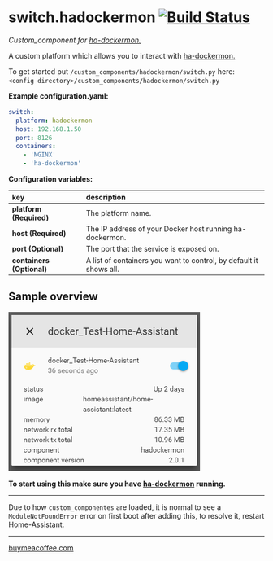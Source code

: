# switch.hadockermon [![Build Status](https://travis-ci.com/custom-components/switch.hadockermon.svg?branch=master)](https://travis-ci.com/custom-components/switch.hadockermon)

_Custom_component for [ha-dockermon.][hadockermon]_

A custom platform which allows you to interact with [ha-dockermon.][hadockermon]
  
To get started put `/custom_components/hadockermon/switch.py` here:  
`<config directory>/custom_components/hadockermon/switch.py`  
  
**Example configuration.yaml:**

```yaml
switch:
  platform: hadockermon
  host: 192.168.1.50
  port: 8126
  containers:
    - 'NGINX'
    - 'ha-dockermon'
```

**Configuration variables:**  
  
key | description  
:--- | :---  
**platform (Required)** | The platform name.  
**host (Required)** | The IP address of your Docker host running ha-dockermon.  
**port (Optional)** | The port that the service is exposed on.  
**containers (Optional)** | A list of containers you want to control, by default it shows all.
  
## Sample overview

![Sample overview](example.png)

**To start using this make sure you have [ha-dockermon][hadockermon] running.**  

***
Due to how `custom_componentes` are loaded, it is normal to see a `ModuleNotFoundError` error on first boot after adding this, to resolve it, restart Home-Assistant.
***

[buymeacoffee.com][buymeacoffee]

<!-- Links -->
[buymeacoffee]: https://www.buymeacoffee.com/ludeeus
[hadockermon]: https://github.com/philhawthorne/ha-dockermon
